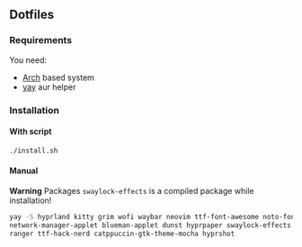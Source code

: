 ## Dotfiles

### Requirements
You need:
 - [Arch](https://wiki.archlinux.org/title/Arch-based_distributions) based system
 - [yay](https://github.com/Jguer/yay) aur helper

### Installation

#### With script

```bash
./install.sh
```

#### Manual

**Warning**
Packages `swaylock-effects` is a compiled package while installation!

```bash
yay -S hyprland kitty grim wofi waybar neovim ttf-font-awesome noto-fonts-emoji \
network-manager-applet blueman-applet dunst hyprpaper swaylock-effects \
ranger ttf-hack-nerd catppuccin-gtk-theme-mocha hyprshot 
```
